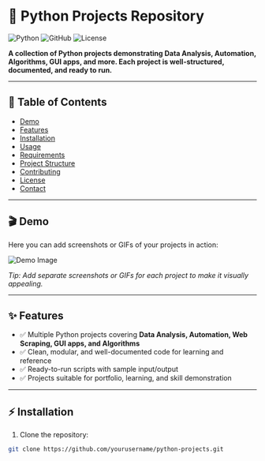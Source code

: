 # 🚀 Python Projects Repository

![Python](https://img.shields.io/badge/Python-3.8%2B-blue) ![GitHub](https://img.shields.io/badge/GitHub-Projects-green) ![License](https://img.shields.io/badge/License-MIT-orange)

**A collection of Python projects demonstrating Data Analysis, Automation, Algorithms, GUI apps, and more. Each project is well-structured, documented, and ready to run.**

---

## 🌟 Table of Contents
- [Demo](#demo)  
- [Features](#features)  
- [Installation](#installation)  
- [Usage](#usage)  
- [Requirements](#requirements)  
- [Project Structure](#project-structure)  
- [Contributing](#contributing)  
- [License](#license)  
- [Contact](#contact)  

---

## 🎬 Demo
Here you can add screenshots or GIFs of your projects in action:

![Demo Image](https://via.placeholder.com/600x300?text=Project+Demo+Preview)

*Tip: Add separate screenshots or GIFs for each project to make it visually appealing.*

---

## ✨ Features
- ✅ Multiple Python projects covering **Data Analysis, Automation, Web Scraping, GUI apps, and Algorithms**  
- ✅ Clean, modular, and well-documented code for learning and reference  
- ✅ Ready-to-run scripts with sample input/output  
- ✅ Projects suitable for portfolio, learning, and skill demonstration  

---

## ⚡ Installation

1. Clone the repository:  
```bash
git clone https://github.com/yourusername/python-projects.git
